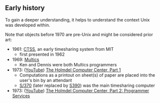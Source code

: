 
## Early history

To gain a deeper understanding, it helps to understand the context Unix was developed within.

Note that objects before 1970 are pre-Unix and might be considered prior art:

* 1961: [CTSS](https://en.wikipedia.org/wiki/Compatible_Time-Sharing_System), an early timesharing system from MIT
  * first presented in 1962
* 1969: [Multics](https://en.wikipedia.org/wiki/Multics)
  * Ken and Dennis were both Multics programmers
* 1973: ([YouTube](https://www.youtube.com/watch?v=HMYiktO0D64)) [The Holmdel Computer Center, Part 1](https://techchannel.att.com/playvideo/2012/11/28/AT&T-Archives-Holmdel-Computer-Center-Part-1)
  * Computations as a printout on sheet(s) of paper are placed into the user's bin by an attendant
  * [S/370](https://en.wikipedia.org/wiki/IBM_System/370) (later replaced by [S390](https://en.wikipedia.org/wiki/IBM_System/390)) was the main timesharing computer
* 1973: ([YouTube](https://www.youtube.com/watch?v=V9aVOIuKVUc)) [The Holmdel Computer Center, Part 2: Programmer Services](https://techchannel.att.com/playvideo/2012/11/28/AT&T-Archives-Holmdel-Computer-Center-Part-2)

